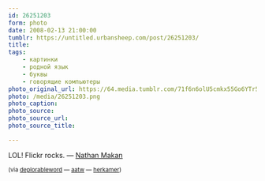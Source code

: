 ```yaml
---
id: 26251203
form: photo
date: 2008-02-13 21:00:00
tumblr: https://untitled.urbansheep.com/post/26251203/
title:
tags:
    - картинки
    - родной язык
    - буквы
    - говорящие компьютеры
photo_original_url: https://64.media.tumblr.com/71f6n6olU5cmkx55Go6YTr5Y_400.png
photo: /media/26251203.png
photo_caption: 
photo_source:
photo_source_url:
photo_source_title:

---
```


<p>LOL! Flickr rocks. — <a href="http://twitter.com/nathanmakan/statuses/705266772">Nathan Makan</a></p>

<p><small>(via <a href="http://thedeplorableword.net/post/26215679">deplorableword</a> — <a href="http://aatw.tumblr.com/post/26202994">aatw</a> — <a href="http://herkamer.tumblr.com/post/26186582">herkamer</a>)</small></p>

